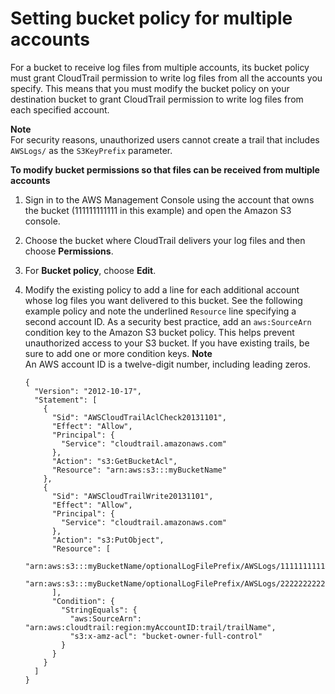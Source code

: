 # Setting bucket policy for multiple accounts<a name="cloudtrail-set-bucket-policy-for-multiple-accounts"></a>

For a bucket to receive log files from multiple accounts, its bucket policy must grant CloudTrail permission to write log files from all the accounts you specify\. This means that you must modify the bucket policy on your destination bucket to grant CloudTrail permission to write log files from each specified account\.

**Note**  
For security reasons, unauthorized users cannot create a trail that includes `AWSLogs/` as the `S3KeyPrefix` parameter\.

**To modify bucket permissions so that files can be received from multiple accounts**

1.  Sign in to the AWS Management Console using the account that owns the bucket \(111111111111 in this example\) and open the Amazon S3 console\. 

1. Choose the bucket where CloudTrail delivers your log files and then choose **Permissions**\. 

1. For **Bucket policy**, choose **Edit**\.

1. Modify the existing policy to add a line for each additional account whose log files you want delivered to this bucket\. See the following example policy and note the underlined `Resource` line specifying a second account ID\. As a security best practice, add an `aws:SourceArn` condition key to the Amazon S3 bucket policy\. This helps prevent unauthorized access to your S3 bucket\. If you have existing trails, be sure to add one or more condition keys\.
**Note**  
An AWS account ID is a twelve\-digit number, including leading zeros\. 

   ```
   {
     "Version": "2012-10-17",
     "Statement": [
       {
         "Sid": "AWSCloudTrailAclCheck20131101",
         "Effect": "Allow",
         "Principal": {
           "Service": "cloudtrail.amazonaws.com"
         },
         "Action": "s3:GetBucketAcl",
         "Resource": "arn:aws:s3:::myBucketName"
       },
       {
         "Sid": "AWSCloudTrailWrite20131101",
         "Effect": "Allow",
         "Principal": {
           "Service": "cloudtrail.amazonaws.com"
         },
         "Action": "s3:PutObject",
         "Resource": [
           "arn:aws:s3:::myBucketName/optionalLogFilePrefix/AWSLogs/111111111111/*",
           "arn:aws:s3:::myBucketName/optionalLogFilePrefix/AWSLogs/222222222222/*"
         ],
         "Condition": { 
           "StringEquals": { 
             "aws:SourceArn": "arn:aws:cloudtrail:region:myAccountID:trail/trailName",
             "s3:x-amz-acl": "bucket-owner-full-control"
           }
         }
       }
     ]
   }
   ```